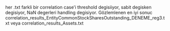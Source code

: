 her .txt farkli bir correlation case'i threshold degisiiyor, sabit degisken degisiyor, NaN degerleri handling degisiyor. 
Gözlemlenen en iyi sonuc correlation_results_EntityCommonStockSharesOutstanding_DENEME_reg3.txt veya correlation_results_Assets.txt
